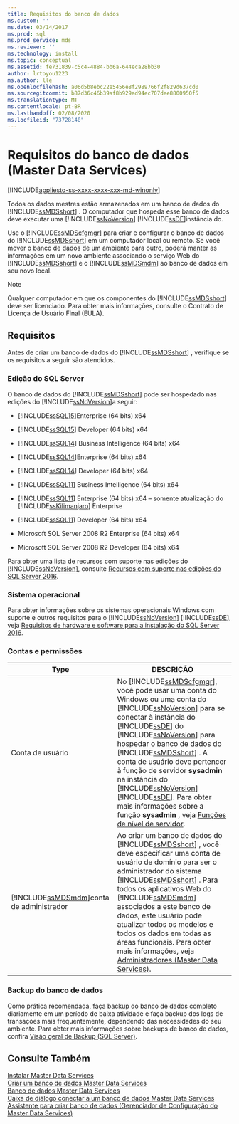 ```yaml
---
title: Requisitos do banco de dados
ms.custom: ''
ms.date: 03/14/2017
ms.prod: sql
ms.prod_service: mds
ms.reviewer: ''
ms.technology: install
ms.topic: conceptual
ms.assetid: fe731839-c5c4-4884-bb6a-644eca28bb30
author: lrtoyou1223
ms.author: lle
ms.openlocfilehash: a06d5b8ebc22e5456e8f2989766f2f829d637cd0
ms.sourcegitcommit: b87d36c46b39af8b929ad94ec707dee8800950f5
ms.translationtype: MT
ms.contentlocale: pt-BR
ms.lasthandoff: 02/08/2020
ms.locfileid: "73728140"
---
```

# <a name="database-requirements-master-data-services"></a>Requisitos do banco de dados (Master Data Services)

[!INCLUDE[appliesto-ss-xxxx-xxxx-xxx-md-winonly](../../includes/appliesto-ss-xxxx-xxxx-xxx-md-winonly.md)]

  Todos os dados mestres estão armazenados em um banco de dados do [!INCLUDE[ssMDSshort](../../includes/ssmdsshort-md.md)] . O computador que hospeda esse banco de dados deve executar uma [!INCLUDE[ssNoVersion](../../includes/ssnoversion-md.md)] [!INCLUDE[ssDE](../../includes/ssde-md.md)]instância do.  
  
 Use o [!INCLUDE[ssMDScfgmgr](../../includes/ssmdscfgmgr-md.md)] para criar e configurar o banco de dados do [!INCLUDE[ssMDSshort](../../includes/ssmdsshort-md.md)] em um computador local ou remoto. Se você mover o banco de dados de um ambiente para outro, poderá manter as informações em um novo ambiente associando o serviço Web do [!INCLUDE[ssMDSshort](../../includes/ssmdsshort-md.md)] e o [!INCLUDE[ssMDSmdm](../../includes/ssmdsmdm-md.md)] ao banco de dados em seu novo local.  
  
> [!NOTE]  
>  Qualquer computador em que os componentes do [!INCLUDE[ssMDSshort](../../includes/ssmdsshort-md.md)] deve ser licenciado. Para obter mais informações, consulte o Contrato de Licença de Usuário Final (EULA).  
  
## <a name="requirements"></a>Requisitos  
 Antes de criar um banco de dados do [!INCLUDE[ssMDSshort](../../includes/ssmdsshort-md.md)] , verifique se os requisitos a seguir são atendidos.  
  
### <a name="sql-server-edition"></a>Edição do SQL Server  
 O banco de dados do [!INCLUDE[ssMDSshort](../../includes/ssmdsshort-md.md)] pode ser hospedado nas edições do [!INCLUDE[ssNoVersion](../../includes/ssnoversion-md.md)]a seguir:  
  
 
-   [!INCLUDE[ssSQL15](../../includes/sssql15-md.md)]Enterprise (64 bits) x64  
  
-   
  [!INCLUDE[ssSQL15](../../includes/sssql15-md.md)] Developer (64 bits) x64  
  
-   
  [!INCLUDE[ssSQL14](../../includes/sssql14-md.md)] Business Intelligence (64 bits) x64  
  
-   [!INCLUDE[ssSQL14](../../includes/sssql14-md.md)]Enterprise (64 bits) x64  
  
-   
  [!INCLUDE[ssSQL14](../../includes/sssql14-md.md)] Developer (64 bits) x64  
  
-   
  [!INCLUDE[ssSQL11](../../includes/sssql11-md.md)] Business Intelligence (64 bits) x64  
  
-   
  [!INCLUDE[ssSQL11](../../includes/sssql11-md.md)] Enterprise (64 bits) x64 – somente atualização do [!INCLUDE[ssKilimanjaro](../../includes/sskilimanjaro-md.md)] Enterprise  
  
-   
  [!INCLUDE[ssSQL11](../../includes/sssql11-md.md)] Developer (64 bits) x64  
  
-   Microsoft SQL Server 2008 R2 Enterprise (64 bits) x64  
  
-   Microsoft SQL Server 2008 R2 Developer (64 bits) x64  
  
 Para obter uma lista de recursos com suporte nas edições do [!INCLUDE[ssNoVersion](../../includes/ssnoversion-md.md)], consulte [Recursos com suporte nas edições do SQL Server 2016](../../sql-server/editions-and-supported-features-for-sql-server-2016.md). 
  
### <a name="operating-system"></a>Sistema operacional  
 Para obter informações sobre os sistemas operacionais Windows com suporte e outros requisitos para o [!INCLUDE[ssNoVersion](../../includes/ssnoversion-md.md)] [!INCLUDE[ssDE](../../includes/ssde-md.md)], veja [Requisitos de hardware e software para a instalação do SQL Server 2016](../../sql-server/install/hardware-and-software-requirements-for-installing-sql-server.md).  
  
### <a name="accounts-and-permissions"></a>Contas e permissões  
  
|Type|DESCRIÇÃO|  
|----------|-----------------|  
|Conta de usuário|No [!INCLUDE[ssMDScfgmgr](../../includes/ssmdscfgmgr-md.md)], você pode usar uma conta do Windows ou uma conta do [!INCLUDE[ssNoVersion](../../includes/ssnoversion-md.md)] para se conectar à instância do [!INCLUDE[ssDE](../../includes/ssde-md.md)] do [!INCLUDE[ssNoVersion](../../includes/ssnoversion-md.md)] para hospedar o banco de dados do [!INCLUDE[ssMDSshort](../../includes/ssmdsshort-md.md)] . A conta de usuário deve pertencer à função de servidor **sysadmin** na instância do [!INCLUDE[ssNoVersion](../../includes/ssnoversion-md.md)] [!INCLUDE[ssDE](../../includes/ssde-md.md)]. Para obter mais informações sobre a função **sysadmin** , veja [Funções de nível de servidor](../../relational-databases/security/authentication-access/server-level-roles.md).|  
|[!INCLUDE[ssMDSmdm](../../includes/ssmdsmdm-md.md)]conta de administrador|Ao criar um banco de dados do [!INCLUDE[ssMDSshort](../../includes/ssmdsshort-md.md)] , você deve especificar uma conta de usuário de domínio para ser o administrador do sistema [!INCLUDE[ssMDSshort](../../includes/ssmdsshort-md.md)] . Para todos os aplicativos Web do [!INCLUDE[ssMDSmdm](../../includes/ssmdsmdm-md.md)] associados a este banco de dados, este usuário pode atualizar todos os modelos e todos os dados em todas as áreas funcionais. Para obter mais informações, veja [Administradores &#40;Master Data Services&#41;](../../master-data-services/administrators-master-data-services.md).|  
  
### <a name="database-backup"></a>Backup do banco de dados  
 Como prática recomendada, faça backup do banco de dados completo diariamente em um período de baixa atividade e faça backup dos logs de transações mais frequentemente, dependendo das necessidades do seu ambiente. Para obter mais informações sobre backups de banco de dados, confira [Visão geral de Backup &#40;SQL Server&#41;](../../relational-databases/backup-restore/backup-overview-sql-server.md).  
  
## <a name="see-also"></a>Consulte Também  
 [Instalar Master Data Services](../../master-data-services/install-windows/install-master-data-services.md)   
 [Criar um banco de dados Master Data Services](../../master-data-services/install-windows/create-a-master-data-services-database.md)   
 [Banco de dados Master Data Services](../../master-data-services/master-data-services-database.md)   
 [Caixa de diálogo conectar a um banco de dados Master Data Services](../../master-data-services/connect-to-a-master-data-services-database-dialog-box.md)   
 [Assistente para criar banco de dados &#40;Gerenciador de Configuração do Master Data Services&#41;](../../master-data-services/create-database-wizard-master-data-services-configuration-manager.md)  
  
  
